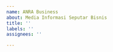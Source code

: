 ```yaml
---
name: ANRA Business
about: Media Informasi Seputar Bisnis
title: ''
labels: ''
assignees: ''

---
```



